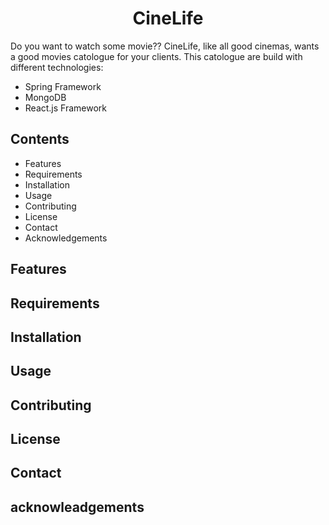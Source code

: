 <center><h1>CineLife</h1></center>
Do you want to watch some movie??
CineLife, like all good cinemas, wants a good movies catologue for your clients. This catologue are build with different technologies:
<ul>
  <li>Spring Framework</li>
  <li>MongoDB</li>
  <li>React.js Framework</li>
</ul>

<h2>Contents</h2>
<ul>
  <li>Features</li>
  <li>Requirements</li>
  <li>Installation</li>
  <li>Usage</li>
  <li>Contributing</li>
  <li>License</li>
  <li>Contact</li>
  <li>Acknowledgements</li>
</ul>

<h2 id="features">Features</h2>

<h2 id="requirements">Requirements</h2>
<h2 id="installation">Installation</h2>
<h2 id="usage">Usage</h2>
<h2 id="contributing">Contributing</h2>
<h2 id="license">License</h2>
<h2 id="contact">Contact</h2>
<h2 id="acknowleadgements">acknowleadgements</h2>
